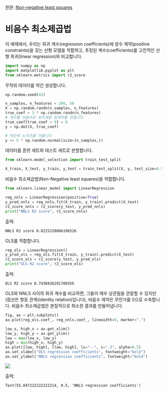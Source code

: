 원문: [Non-negative least squares](https://scikit-learn.org/stable/auto_examples/linear_model/plot_nnls.html)

# 비음수 최소제곱법

이 예제에서, 우리는 회귀 계수(regression coefficients)에 양수 제약(positive constraints)을 갖는 선형 모델을 적합하고, 추정된 계수(coefficients)를 고전적인 선형 회귀(linear regression)와 비교합니다.

```python
import numpy as np
import matplotlib.pyplot as plt
from sklearn.metrics import r2_score
```

무작위 데이터를 약간 생성합니다.

```python
np.random.seed(42)

n_samples, n_features = 200, 50
X = np.random.randn(n_samples, n_features)
true_coef = 3 * np.random.randn(n_features)
# 계수를 비음수로 보이게끔 임계치를 만듭니다
true_coef[true_coef < 0] = 0
y = np.dot(X, true_coef)

# 약간의 노이즈를 더합니다
y += 5 * np.random.normal(size=(n_samples,))
```

데이터를 훈련 세트와 테스트 세트로 분할합니다.

```python
from sklearn.model_selection import train_test_split

X_train, X_test, y_train, y_test = train_test_split(X, y, test_size=0.5)
```

비음수 최소제곱법(Non-Negative least squares)을 적합합니다.

```python
from sklearn.linear_model import LinearRegression

reg_nnls = LinearRegression(positive=True)
y_pred_nnls = reg_nnls.fit(X_train, y_train).predict(X_test)
r2_score_nnls = r2_score(y_test, y_pred_nnls)
print("NNLS R2 score", r2_score_nnls)
```

출력:

```
NNLS R2 score 0.8225220806196526
```

OLS를 적합합니다.

```python
reg_ols = LinearRegression()
y_pred_ols = reg_ols.fit(X_train, y_train).predict(X_test)
r2_score_ols = r2_score(y_test, y_pred_ols)
print("OLS R2 score", r2_score_ols)
```

출력:

```
OLS R2 score 0.7436926291700356
```

OLS와 NNLS 사이의 회귀 계수를 비교하면, 그들이 매우 상관됨을 관찰할 수 있지만(점선은 항등 관계(identity relation)입니다), 비음수 제약은 무언가를 0으로 수축합니다. 비음수 최소제곱법은 본질적으로 희소한 결과를 만들어냅니다.

```python
fig, ax = plt.subplots()
ax.plot(reg_ols.coef_, reg_nnls.coef_, linewidth=0, marker=".")

low_x, high_x = ax.get_xlim()
low_y, high_y = ax.get_ylim()
low = max(low_x, low_y)
high = min(high_x, high_y)
ax.plot([low, high], [low, high], ls="--", c=".3", alpha=0.5)
ax.set_xlabel("OLS regression coefficients", fontweight="bold")
ax.set_ylabel("NNLS regression coefficients", fontweight="bold")
```

![](https://scikit-learn.org/stable/_images/sphx_glr_plot_nnls_001.png)

출력:

```
Text(55.847222222222214, 0.5, 'NNLS regression coefficients')
```
